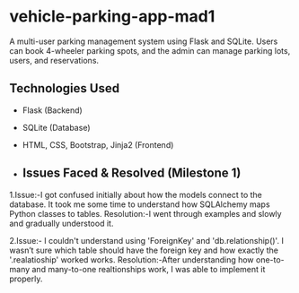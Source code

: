 # vehicle-parking-app-mad1
A multi-user parking management system using Flask and SQLite. Users can book 4-wheeler parking spots, and the admin can manage parking lots, users, and reservations.

## Technologies Used

- Flask (Backend)
- SQLite (Database)
- HTML, CSS, Bootstrap, Jinja2 (Frontend)

- ##  Issues Faced & Resolved (Milestone 1) 
1.Issue:-I got confused initially about how the models connect to the database. It took me some time to understand how SQLAlchemy maps Python classes to tables.
Resolution:-I went through examples and slowly and gradually understood it.

2.Issue:- I couldn't understand using 'ForeignKey' and 'db.relationship()'. I wasn’t sure which table should have the foreign key and how exactly the '.realatioship' worked works.
Resolution:-After understanding how one-to-many and many-to-one realtionships work, I was able to implement it properly.
